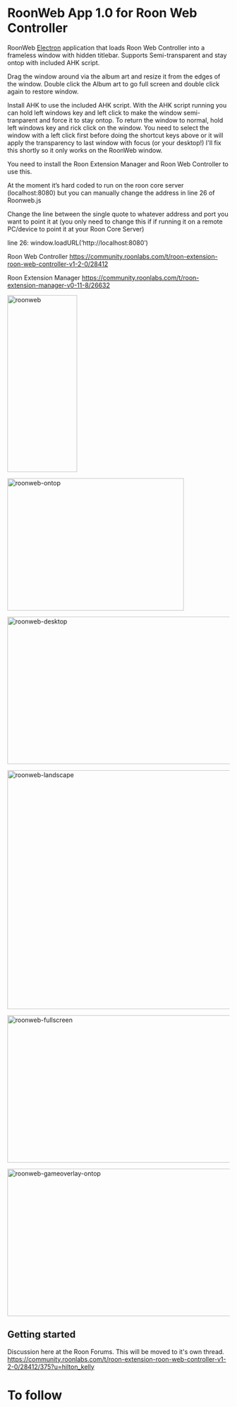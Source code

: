 # RoonWeb App 1.0 for Roon Web Controller

RoonWeb [Electron](http://electron.atom.io) application that loads Roon Web Controller into a frameless window with hidden titlebar.
Supports Semi-transparent and stay ontop with included AHK script.

Drag the window around via the album art and resize it from the edges of the window.
Double click the Album art to go full screen and double click again to restore window.

Install AHK to use the included AHK script.
With the AHK script running you can hold left windows key and left click to make the window semi-tranparent and force it to stay ontop.
To return the window to normal, hold left windows key and rick click on the window.
You need to select the window with a left click first before doing the shortcut keys above or it will apply the transparency to last window with focus (or your desktop!)
I'll fix this shortly so it only works on the RoonWeb window.

You need to install the Roon Extension Manager and Roon Web Controller to use this.

At the moment it’s hard coded to run on the roon core server (localhost:8080) but you can manually change the address in line 26 of Roonweb.js

Change the line between the single quote to whatever address and port you want to point it at (you only need to change this if if running it on a remote PC/device to point it at your Roon Core Server)

line 26: window.loadURL(‘http://localhost:8080’)

Roon Web Controller
https://community.roonlabs.com/t/roon-extension-roon-web-controller-v1-2-0/28412

Roon Extension Manager
https://community.roonlabs.com/t/roon-extension-manager-v0-11-8/26632

<a data-flickr-embed="true" href="https://www.flickr.com/photos/133784514@N07/50578327528/in/dateposted-public/" title="roonweb"><img src="https://live.staticflickr.com/65535/50578327528_3555f2dcfb_w.jpg" width="158" height="400" alt="roonweb"></a>

<a data-flickr-embed="true" href="https://www.flickr.com/photos/133784514@N07/50578327668/in/dateposted-public/" title="roonweb-ontop"><img src="https://live.staticflickr.com/65535/50578327668_deabab6af2_w.jpg" width="400" height="299" alt="roonweb-ontop"></a>

<a data-flickr-embed="true" href="https://www.flickr.com/photos/133784514@N07/50578327628/in/dateposted-public/" title="roonweb-desktop"><img src="https://live.staticflickr.com/65535/50578327628_f596519836_c.jpg" width="800" height="333" alt="roonweb-desktop"></a>

<a data-flickr-embed="true" href="https://www.flickr.com/photos/133784514@N07/50579096956/in/dateposted-public/" title="roonweb-landscape"><img src="https://live.staticflickr.com/65535/50579096956_5a88b2288d_c.jpg" width="800" height="540" alt="roonweb-landscape"></a>

<a data-flickr-embed="true" href="https://www.flickr.com/photos/133784514@N07/50579096886/in/dateposted-public/" title="roonweb-fullscreen"><img src="https://live.staticflickr.com/65535/50579096886_3a848b9c24_c.jpg" width="800" height="333" alt="roonweb-fullscreen"></a>

<a data-flickr-embed="true" href="https://www.flickr.com/photos/133784514@N07/50578327738/in/dateposted-public/" title="roonweb-gameoverlay-ontop"><img src="https://live.staticflickr.com/65535/50578327738_e54b5c9977_c.jpg" width="800" height="333" alt="roonweb-gameoverlay-ontop"></a>

## Getting started

Discussion here at the Roon Forums.  This will be moved to it's own thread.
https://community.roonlabs.com/t/roon-extension-roon-web-controller-v1-2-0/28412/375?u=hilton_kelly

# To follow
